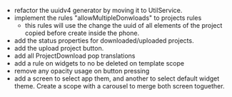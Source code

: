 - refactor the uuidv4 generator by moving it to UtilService.
- implement the rules "allowMultipleDonwloads" to projects rules
  - this rules will use the change the uuid of all elements of the project copied before create inside the phone.
- add the status properties for downloaded/uploaded projects.
- add the upload project button.
- add all ProjectDownload pop translations
- add a rule on widgets to no be deleted on template scope
- remove any opacity usage on button pressing
- add a screen to select app them, and another to select default widget theme. Create a scope with a carousel to merge both screen toguether.
